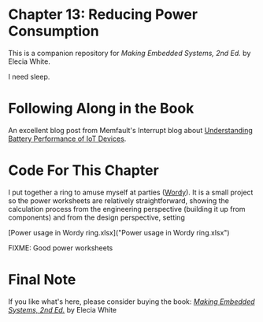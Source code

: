 # Chapter 13: Reducing Power Consumption
This is a companion repository for _Making Embedded Systems, 2nd Ed._ by Elecia White. 

I need sleep.

# Following Along in the Book

An excellent blog post from Memfault's Interrupt blog about [Understanding Battery Performance of IoT Devices](https://interrupt.memfault.com/blog/monitoring-battery-life).

# Code For This Chapter
I put together a ring to amuse myself at parties ([Wordy](https://hackaday.io/project/3577/gallery#841da3b07f218c3ac1d5de1d7a2e2b7e)). It is a small project so the power worksheets are relatively straightforward, showing the calculation process from the engineering perspective (building it up from components) and from the design perspective, setting 

[Power usage in Wordy ring.xlsx]("Power usage in Wordy ring.xlsx") 



FIXME: Good power worksheets

# Final Note
If you like what's here, please consider buying the book: [_Making Embedded Systems, 2nd Ed._](https://learning.oreilly.com/library/view/making-embedded-systems/9781098151539/) by Elecia White
